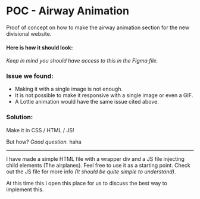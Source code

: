 # POC - Airway Animation

Proof of concept on how to make the airway animation section for the new divisional website.

#### Here is how it should look:

 *Keep in mind you should have access to this in the Figma file.*

### Issue we found:

- Making it with a single image is not enough.
- It is not possible to make it responsive with a single image or even a GIF.
- A Lottie animation would have the same issue cited above.

### Solution:
Make it in CSS / HTML / JS! 

But how? *Good question.* haha

---

I have made a simple HTML file with a wrapper div and a JS file injecting child elements (The airplanes). Feel free to use it as a starting point. Check out the JS file for more info *(It should be quite simple to understand)*.

At this time this I open this place for us to discuss the best way to implement this.
